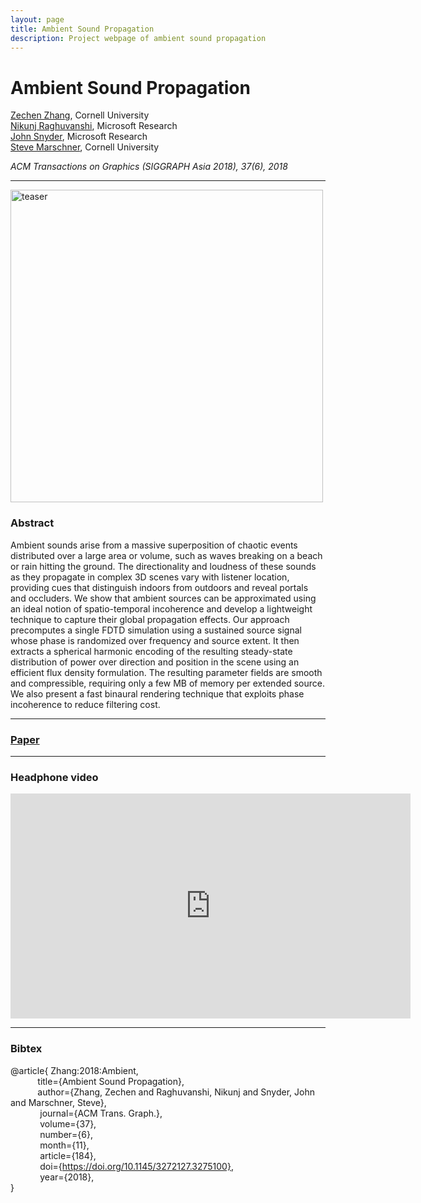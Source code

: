 ```yaml
---
layout: page
title: Ambient Sound Propagation
description: Project webpage of ambient sound propagation
---
```


# Ambient Sound Propagation

[Zechen Zhang](https://zechenz.github.io), Cornell University  
[Nikunj Raghuvanshi](http://www.nikunjr.com), Microsoft Research  
[John Snyder](https://www.microsoft.com/en-us/research/people/johnsny/), Microsoft Research  
[Steve Marschner](https://www.cs.cornell.edu/~srm/), Cornell University  

*ACM Transactions on Graphics (SIGGRAPH Asia 2018), 37(6), 2018*

---
<img src="https://raw.githubusercontent.com/ZechenZ/zechenz.github.io/master/_figure/img_SASIA2018.PNG" alt="teaser" width="500"/>

### Abstract
Ambient sounds arise from a massive superposition of chaotic events distributed over a large area or volume, such as waves breaking on a beach or rain hitting the ground. The directionality and loudness of these sounds as they propagate in complex 3D scenes vary with listener location, providing cues that distinguish indoors from outdoors and reveal portals and occluders. We show that ambient sources can be approximated using an ideal notion of spatio-temporal incoherence and develop a lightweight technique to capture their global propagation effects. Our approach precomputes a single FDTD simulation using a sustained source signal whose phase is randomized over frequency and source extent. It then extracts a spherical harmonic encoding of the resulting steady-state distribution of power over direction and position in the scene using an efficient flux density formulation. The resulting parameter fields are smooth and compressible, requiring only a few MB of memory per extended source. We also present a fast binaural rendering technique that exploits phase incoherence to reduce filtering cost.

---

### [Paper](http://zechenz.github.io/pages/Paper/SAsia-2018-ambient2.pdf)

---

### Headphone video

<iframe src="https://player.vimeo.com/video/292495561" width="640" height="360" frameborder="0" webkitallowfullscreen mozallowfullscreen allowfullscreen></iframe>

---

### Bibtex

@article{ Zhang:2018:Ambient,  
&nbsp; &nbsp; &nbsp; &nbsp; &nbsp; &nbsp;title={Ambient Sound Propagation},  
&nbsp; &nbsp; &nbsp; &nbsp; &nbsp; &nbsp;author={Zhang, Zechen and Raghuvanshi, Nikunj and Snyder, John and Marschner, Steve},  
&nbsp; &nbsp; &nbsp; &nbsp; &nbsp; &nbsp; journal={ACM Trans. Graph.},  
&nbsp; &nbsp; &nbsp; &nbsp; &nbsp; &nbsp; volume={37},  
&nbsp; &nbsp; &nbsp; &nbsp; &nbsp; &nbsp; number={6},  
&nbsp; &nbsp; &nbsp; &nbsp; &nbsp; &nbsp; month={11},  
&nbsp; &nbsp; &nbsp; &nbsp; &nbsp; &nbsp; article={184},  
&nbsp; &nbsp; &nbsp; &nbsp; &nbsp; &nbsp; doi={https://doi.org/10.1145/3272127.3275100},  
&nbsp; &nbsp; &nbsp; &nbsp; &nbsp; &nbsp; year={2018},  
}